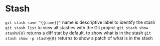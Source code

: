 # Stash

`git stash save "{{name}}"` name is descriptive label to identify the stash
`git stash list` to view all stashes with the Git project 
`git stash show stash@{0}` returns a diff stat by default, to show what is in the stash
`git stash show -p stash@{0}` returns to show a patch of what is in the stash
